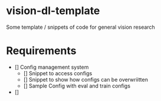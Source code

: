 # vision-dl-template
Some template / snippets of code for general vision research

# Requirements

- [] Config management system
    - [] Snippet to access configs
    - [] Snippet to show how configs can be overwriitten
    - [] Sample Config with eval and train configs
- [] 